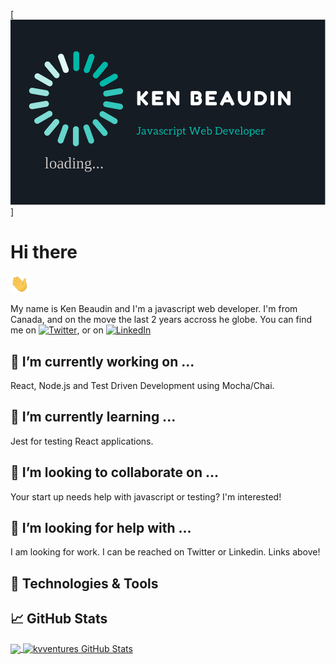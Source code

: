 <!-- More info, tips and tricks for making GitHub Profile README can be found in this article at https://towardsdatascience.com/build-a-stunning-readme-for-your-github-profile-9b80434fe5d7  which I used to create my own Github Profile-->

[![Header](https://raw.githubusercontent.com/kbventures/kbventures/master/Banner.png 'Header')]

# Hi there

<img src="https://raw.githubusercontent.com/kbventures/kbventures/master/wave.gif" width="30px">

My name is Ken Beaudin and I'm a javascript web developer. I'm from Canada, and on the move the last 2 years accross he globe. You can find me on [![Twitter][1.2]][1], or on [![LinkedIn][3.2]][3]

## 🔭 I’m currently working on ...

React, Node.js and Test Driven Development using Mocha/Chai.

## 🌱 I’m currently learning ...

Jest for testing React applications.

## 👯 I’m looking to collaborate on ...

Your start up needs help with javascript or testing? I'm interested!

## 🤔 I’m looking for help with ...

I am looking for work. I can be reached on Twitter or Linkedin. Links above!

## 🔧 Technologies & Tools

## &#x1f4c8; GitHub Stats

<a href="https://github.com/kbventures/kbventures">
  <img align="center" src="https://github-readme-stats.vercel.app/api/top-langs/?username=kbventures&hide=java,tex&title_color=ffffff&text_color=c9cacc&icon_color=2bbc8a&bg_color=1d1f21&langs_count=3" />
</a>

<a href="https://github.com/kbventures/kbventures">
  <img align="center" src="https://github-readme-stats.vercel.app/api?username=kbventures&show_icons=true&line_height=27&count_private=true&title_color=ffffff&text_color=c9cacc&icon_color=2bbc8a&bg_color=1d1f21" alt="kvventures GitHub Stats" />
</a>

<!-- icons with padding -->

[1.1]: http://i.imgur.com/tXSoThF.png 'twitter icon with padding'
[2.1]: http://i.imgur.com/0o48UoR.png 'github icon with padding'

<!-- icons without padding -->

[1.2]: http://i.imgur.com/wWzX9uB.png 'twitter icon without padding'
[2.2]: http://i.imgur.com/9I6NRUm.png 'github icon without padding'
[3.2]: https://raw.githubusercontent.com/MartinHeinz/MartinHeinz/master/linkedin-3-16.png 'LinkedIn icon without padding'

<!-- links to your social media accounts -->

[1]: https://twitter.com/beaudinken?lang=en
[2]: https://github.com/kbventures
[3]: https://www.linkedin.com/in/ken-mathieu-beaudin-9a4061174/

<!--
**kbventures/kbventures** is a ✨ _special_ ✨ repository because its `README.md` (this file) appears on your GitHub profile.

Here are some ideas to get you started:

- 🔭 I’m currently working on ...
- 🌱 I’m currently learning ...
- 👯 I’m looking to collaborate on ...
- 🤔 I’m looking for help with ...
- 💬 Ask me about ...
- 📫 How to reach me: ...
- 😄 Pronouns: ...
- ⚡ Fun fact: ...
-->
